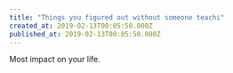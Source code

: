 ```yaml
---
title: "Things you figured out without someone teachi"
created_at: 2019-02-13T00:05:50.000Z
published_at: 2019-02-13T00:05:50.000Z
---
```

Most impact on your life.
